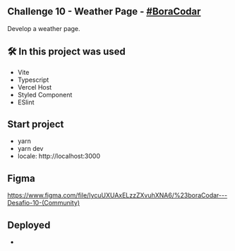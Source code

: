 
## Challenge 10 - Weather Page - <a href="https://www.rocketseat.com.br/boracodar/desafios-anteriores/uma-pagina-de-clima-desafio-10">#BoraCodar</a>
Develop a weather page.


## 🛠️ In this project was used
- Vite
- Typescript
- Vercel Host
- Styled Component
- ESlint

## Start project

- yarn 
- yarn dev
- locale: http://localhost:3000

## Figma
https://www.figma.com/file/IycuUXUAxELzzZXvuhXNA6/%23boraCodar---Desafio-10-(Community)

## Deployed
- 
